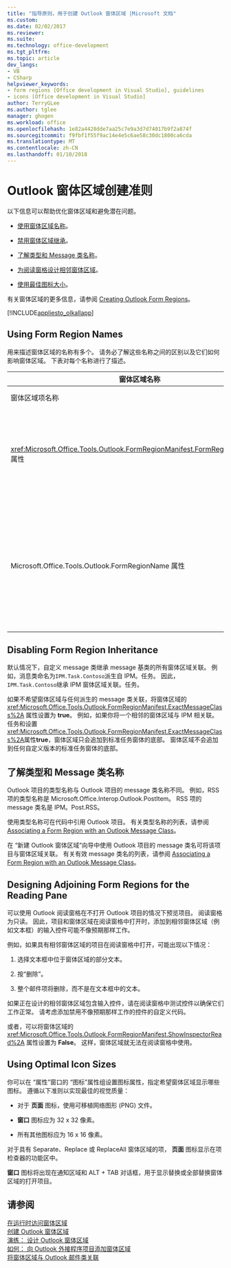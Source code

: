 ```yaml
---
title: "指导原则，用于创建 Outlook 窗体区域 |Microsoft 文档"
ms.custom: 
ms.date: 02/02/2017
ms.reviewer: 
ms.suite: 
ms.technology: office-development
ms.tgt_pltfrm: 
ms.topic: article
dev_langs:
- VB
- CSharp
helpviewer_keywords:
- form regions [Office development in Visual Studio], guidelines
- icons [Office development in Visual Studio]
author: TerryGLee
ms.author: tglee
manager: ghogen
ms.workload: office
ms.openlocfilehash: 1e82a4428dde7aa25c7e9a3d7d74017b9f2a874f
ms.sourcegitcommit: f9fbf1f55f9ac14e4e5c6ae58c30dc1800ca6cda
ms.translationtype: MT
ms.contentlocale: zh-CN
ms.lasthandoff: 01/10/2018
---
```

# <a name="guidelines-for-creating-outlook-form-regions"></a>Outlook 窗体区域创建准则
  以下信息可以帮助优化窗体区域和避免潜在问题。  
  
-   [使用窗体区域名称](#UsingFormRegions)。  
  
-   [禁用窗体区域继承](#DisablingInheritance)。  
  
-   [了解类型和 Message 类名称](#ClassNames)。  
  
-   [为阅读窗格设计相邻窗体区域](#ReadingPane)。  
  
-   [使用最佳图标大小](#UsingOptimal)。  
  
 有关窗体区域的更多信息，请参阅 [Creating Outlook Form Regions](../vsto/creating-outlook-form-regions.md)。  
  
 [!INCLUDE[appliesto_olkallapp](../vsto/includes/appliesto-olkallapp-md.md)]  
  
##  <a name="UsingFormRegions"></a> Using Form Region Names  
 用来描述窗体区域的名称有多个。 请务必了解这些名称之间的区别以及它们如何影响窗体区域。 下表对每个名称进行了描述。  
  
|窗体区域名称|描述|  
|----------------------|-----------------|  
|窗体区域项名称|你在“添加新项”  对话框中为“Outlook 窗体区域”  项指定的名称。 这是将在“解决方案资源管理器” 中显示的窗体区域代码文件的名称。|  
|<xref:Microsoft.Office.Tools.Outlook.FormRegionManifest.FormRegionName%2A> 属性|你在  “新建 Outlook 窗体区域”向导的  “提供说明性文本并选择显示首选项”页中指定此名称。 此名称作为  “属性”窗口中的 **FormRegionName** 属性显示。<br /><br /> 使用 <xref:Microsoft.Office.Tools.Outlook.FormRegionManifest.FormRegionName%2A> 属性指定用于在 Outlook 用户界面 (UI) 标识窗体区域的标签。 对于单独的窗体区域，此名称显示为 Outlook 项目功能区上的按钮。<br /><br /> 对于相邻的窗体区域，此名称显示为窗体区域上方的标题文本。|  
|Microsoft.Office.Tools.Outlook.FormRegionName 属性|当你向项目添加  “Outlook 窗体区域”项时，Visual Studio 将此属性设置为窗体区域的完全限定名。 默认完全限定名的格式是：VSTO 外接程序的名称加点号加窗体区域，例如 `OutlookAddIn1.FormRegion1`。<br /><br /> 此完全限定名也作为窗体区域工厂类顶部的一个属性显示。<br /><br /> Microsoft.Office.Tools.Outlook.FormRegionName 属性用于唯一标识跨所有 Outlook VSTO 外接窗体区域。你不能更改 Microsoft.Office.Tools.Outlook.FormRegionName 属性的值，通过重命名窗体区域项或通过更改<xref:Microsoft.Office.Tools.Outlook.FormRegionManifest.FormRegionName%2A>属性。 若要更改此名称，必须修改窗体区域代码文件中的 Microsoft.Office.Tools.Outlook.FormRegionName 属性。|  
  
##  <a name="DisablingInheritance"></a> Disabling Form Region Inheritance  
 默认情况下，自定义 message 类继承 message 基类的所有窗体区域关联。 例如，消息类命名为`IPM.Task.Contoso`派生自 IPM。任务。 因此，`IPM.Task.Contoso`继承 IPM 窗体区域关联。任务。  
  
 如果不希望窗体区域与任何派生的 message 类关联，将窗体区域的 <xref:Microsoft.Office.Tools.Outlook.FormRegionManifest.ExactMessageClass%2A> 属性设置为 **true**。 例如，如果你将一个相邻的窗体区域与 IPM 相关联。任务和设置<xref:Microsoft.Office.Tools.Outlook.FormRegionManifest.ExactMessageClass%2A>属性**true**，窗体区域只会追加到标准任务窗体的底部。 窗体区域不会追加到任何自定义版本的标准任务窗体的底部。  
  
##  <a name="ClassNames"></a> 了解类型和 Message 类名称  
 Outlook 项目的类型名称与 Outlook 项目的 message 类名称不同。 例如，RSS 项的类型名称是 Microsoft.Office.Interop.Outlook.PostItem。 RSS 项的 message 类名是 IPM。Post.RSS。  
  
 使用类型名称可在代码中引用 Outlook 项目。 有关类型名称的列表，请参阅 [Associating a Form Region with an Outlook Message Class](../vsto/associating-a-form-region-with-an-outlook-message-class.md)。  
  
 在  “新建 Outlook 窗体区域”向导中使用 Outlook 项目的 message 类名可将该项目与窗体区域关联。 有关有效 message 类名的列表，请参阅 [Associating a Form Region with an Outlook Message Class](../vsto/associating-a-form-region-with-an-outlook-message-class.md)。  
  
##  <a name="ReadingPane"></a> Designing Adjoining Form Regions for the Reading Pane  
 可以使用 Outlook 阅读窗格在不打开 Outlook 项目的情况下预览项目。 阅读窗格为只读。 因此，项目和窗体区域在阅读窗格中打开时，添加到相邻窗体区域（例如文本框）的输入控件可能不像预期那样工作。  
  
 例如，如果具有相邻窗体区域的项目在阅读窗格中打开，可能出现以下情况：  
  
1.  选择文本框中位于窗体区域的部分文本。  
  
2.  按“删除”。  
  
3.  整个邮件项将删除，而不是在文本框中的文本。  
  
 如果正在设计的相邻窗体区域包含输入控件，请在阅读窗格中测试控件以确保它们工作正常。 请考虑添加禁用不像预期那样工作的控件的自定义代码。  
  
 或者，可以将窗体区域的 <xref:Microsoft.Office.Tools.Outlook.FormRegionManifest.ShowInspectorRead%2A> 属性设置为 **False**。 这样，窗体区域就无法在阅读窗格中使用。  
  
##  <a name="UsingOptimal"></a> Using Optimal Icon Sizes  
 你可以在  “属性”窗口的  “图标”属性组设置图标属性，指定希望窗体区域显示哪些图标。 遵循以下准则以实现最佳的视觉质量：  
  
-   对于 **页面** 图标，使用可移植网络图形 (PNG) 文件。  
  
-   **窗口** 图标应为 32 x 32 像素。  
  
-   所有其他图标应为 16 x 16 像素。  
  
 对于具有 Separate、Replace 或 ReplaceAll 窗体区域的项， **页面** 图标显示在项检查器的功能区中。  
  
 **窗口** 图标将出现在通知区域和 ALT + TAB 对话框，用于显示替换或全部替换窗体区域的打开项目。  
  
## <a name="see-also"></a>请参阅  
 [在运行时访问窗体区域](../vsto/accessing-a-form-region-at-run-time.md)   
 [创建 Outlook 窗体区域](../vsto/creating-outlook-form-regions.md)   
 [演练： 设计 Outlook 窗体区域](../vsto/walkthrough-designing-an-outlook-form-region.md)   
 [如何： 向 Outlook 外接程序项目添加窗体区域](../vsto/how-to-add-a-form-region-to-an-outlook-add-in-project.md)   
 [将窗体区域与 Outlook 邮件类关联](../vsto/associating-a-form-region-with-an-outlook-message-class.md)  
  
  